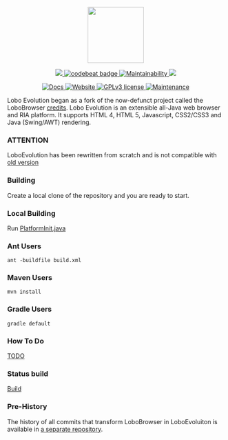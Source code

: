<p align="center">
	<img src="https://avatars3.githubusercontent.com/u/6113075?s=460&v=4" height="130">
</p>
<p align="center">	
	<a href="https://www.codacy.com/app/ivan.difrancesco/LoboEvolution?utm_source=github.com&utm_medium=referral&utm_content=oswetto/LoboEvolution&utm_campaign=badger" alt="Codacy">
		<img src="https://api.codacy.com/project/badge/Grade/5668f2c4c7ca4e5188cb97aff090c56d" />
	</a>
	<a href="https://codebeat.co/projects/github-com-oswetto-loboevolution-master">
		<img alt="codebeat badge" src="https://codebeat.co/badges/8057c847-c70f-49a7-9b5f-07f2b568de2e" />
	</a>
	<a href="https://codeclimate.com/github/oswetto/LoboEvolution/maintainability">
		<img src="https://api.codeclimate.com/v1/badges/e98fd103016736dbf9f3/maintainability" alt="Maintainability">
	</a>
	<a href="" alt="PRs">
		<img src="https://img.shields.io/badge/PRs-welcome-brightgreen.svg" />
	</a>
</p>
<p align="center">
	<a href="https://loboevolution.github.io/LoboEvolution-maven-release/index.html">
		<img src="https://inch-ci.org/github/oswetto/LoboEvolution.svg" alt="Docs">
	</a>
	<a href="http://sourceforge.net/projects/loboevolution/">
		<img src="https://img.shields.io/website-up-down-green-red/http/shields.io.svg" alt="Website">
	</a>
	<a href="https://github.com/oswetto/LoboEvolution/blob/master/LICENSE/">
		<img src="https://img.shields.io/badge/License-GPLv3-blue.svg" alt="GPLv3 license">
	</a>
	<a href="https://github.com/oswetto/LoboEvolution/commits/master">
		<img src="https://img.shields.io/badge/Maintained%3F-yes-green.svg" alt="Maintenance">
	</a>
</p>

Lobo Evolution began as a fork of the now-defunct project called the LoboBrowser [credits](https://sourceforge.net/projects/xamj/).
Lobo Evolution is an extensible all-Java web browser and RIA platform. It supports HTML 4, HTML 5, Javascript, CSS2/CSS3 and Java (Swing/AWT) rendering.

### ATTENTION
LoboEvolution has been rewritten from scratch and is not compatible with [old version](https://github.com/oswetto/LoboEvolutionPreHistory)

### Building
Create a local clone of the repository and you are ready to start.

### Local Building
Run 
[PlatformInit.java](https://github.com/oswetto/LoboEvolution/blob/master/LoboEvo/src/main/java/org/loboevolution/init/PlatformInit.java)

### Ant Users

```shell
ant -buildfile build.xml
```
### Maven Users

```shell
mvn install
```
### Gradle Users

```shell
gradle default
```
### How To Do
[TODO](https://github.com/oswetto/LoboEvolution/wiki/How-TODO)

### Status build
[Build](https://github.com/oswetto/LoboEvolution/actions)

### Pre-History
The history of all commits that transform LoboBrowser in LoboEvoluiton is available in [a separate repository](https://github.com/oswetto/LoboEvolutionPreHistory).
